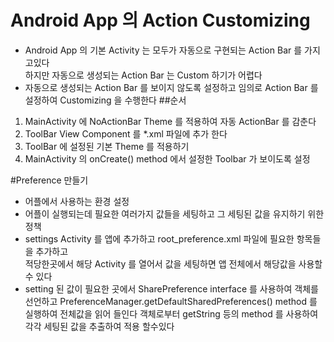# Android App 의 Action Customizing  
* Android App 의 기본 Activity 는 모두가 자동으로 구현되는 Action Bar 를 가지고있다  
    하지만 자동으로 생성되는 Action Bar 는 Custom 하기가 어렵다  
* 자동으로 생성되는 Action Bar 를 보이지 않도록 설정하고 임의로 Action Bar 를 설정하여 
    Customizing 을 수행한다
##순서  
1. MainActivity 에 NoActionBar Theme 를 적용하여 자동 ActionBar 를 감춘다  
2. ToolBar View Component 를 *.xml 파일에 추가 한다  
3. ToolBar 에 설정된 기본 Theme 를 적용하기  
4. MainActivity 의 onCreate() method 에서 설정한 Toolbar 가 보이도록 설정

#Preference 만들기  
* 어플에서 사용하는 환경 설정  
* 어플이 실행되는데 필요한 여러가지 값들을 세팅하고 그 세팅된 값을 유지하기 위한 정책  
* settings Activity 를 앱에 추가하고 root_preference.xml 파일에 필요한 항목들을 추가하고  
    적당한곳에서 해당 Activity 를 열어서 값을 세팅하면 앱 전체에서 해당값을 사용할수 있다
* setting 된 값이 필요한 곳에서 SharePreference interface 를 사용하여 객체를 선언하고
    PreferenceManager.getDefaultSharedPreferences() method 를 실행하여 전체값을 읽어 들인다
  객체로부터 getString 등의 method 를 사용하여 각각 세팅된 값을 추출하여 적용 할수있다




